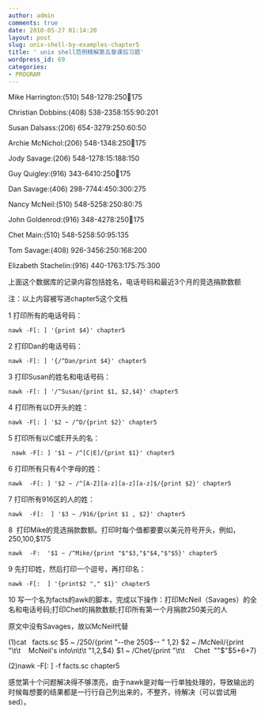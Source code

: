 ```yaml
---
author: admin
comments: true
date: 2010-05-27 01:14:20
layout: post
slug: unix-shell-by-examples-chapter5
title: ' unix shell范例精解第五章课后习题'
wordpress_id: 69
categories:
- PROGRAM
---
```


Mike Harrington:(510) 548-1278:250:100:175

Christian Dobbins:(408) 538-2358:155:90:201

Susan Dalsass:(206) 654-3279:250:60:50

Archie McNichol:(206) 548-1348:250:100:175

Jody Savage:(206) 548-1278:15:188:150

Guy Quigley:(916) 343-6410:250:100:175

Dan Savage:(406) 298-7744:450:300:275

Nancy McNeil:(510) 548-5258:250:80:75

John Goldenrod:(916) 348-4278:250:100:175

Chet Main:(510) 548-5258:50:95:135

Tom Savage:(408) 926-3456:250:168:200

Elizabeth Stachelin:(916) 440-1763:175:75:300

上面这个数据库的记录内容包括姓名，电话号码和最近3个月的竞选捐款数额<!-- more -->

注：以上内容被写进chapter5这个文档

1 打印所有的电话号码：

    nawk -F[: ] '{print $4}' chapter5

2 打印Dan的电话号码：

    nawk -F[: ] '{/^Dan/print $4}' chapter5

3 打印Susan的姓名和电话号码：

    nawk -F[: ] '/^Susan/{print $1, $2,$4}' chapter5

4 打印所有以D开头的姓：

    nawk -F[: ] '$2 ~ /^D/{print $2}' chapter5

5 打印所有以C或E开头的名：

     nawk -F[: ] '$1 ~ /^[C|E]/{print $1}' chapter5

6 打印所有只有4个字母的姓：

    nawk  -F[: ] '$2 ~ /^[A-Z][a-z][a-z][a-z]$/{print $2}' chapter5

7 打印所有916区的人的姓：

    nawk  -F[:  ] '$3 ~ /916/{print $1 , $2}' chapter5

8  打印Mike的竞选捐款数额。打印时每个值都要要以美元符号开头，例如，$250,$100,$175

    nawk  -F:  '$1 ~ /^Mike/{print "$"$3,"$"$4,"$"$5}' chapter5

9 先打印姓，然后打印一个逗号，再打印名：

    nawk -F[:  ] '{print$2 "," $1}' chapter5

10 写一个名为facts的awk的脚本，完成以下操作：打印McNeil（Savages）的全名和电话号码;打印Chet的捐款数额;打印所有第一个月捐款250美元的人

原文中没有Savages，故以McNeil代替


(1)cat   facts.sc
    $5 ~ /250/{print "--the 250$-- " $1,$2}
    $2 ~ /McNeil/{print "\t\t    McNeil's info\n\t\t "$1,$2,$4}
    $1 ~ /Chet/{print "\t\t     Chet  ""$"$5+$6+$7}

(2)nawk -F[: ] -f facts.sc chapter5

感觉第十个问题解决得不够漂亮，由于nawk是对每一行单独处理的，导致输出的时候每想要的结果都是一行行自己列出来的，不整齐，待解决（可以尝试用sed）。

